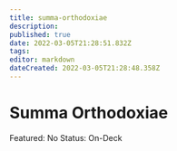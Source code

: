 ```yaml
---
title: summa-orthodoxiae
description: 
published: true
date: 2022-03-05T21:28:51.832Z
tags: 
editor: markdown
dateCreated: 2022-03-05T21:28:48.358Z
---
```


# Summa Orthodoxiae

Featured: No
Status: On-Deck